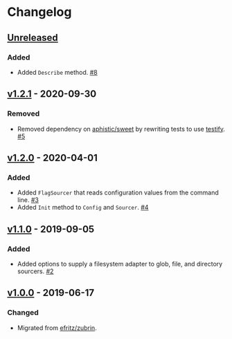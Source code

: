 # Changelog

## [Unreleased]

### Added

- Added `Describe` method. [#8](https://github.com/go-nacelle/config/pull/8)

## [v1.2.1] - 2020-09-30

### Removed

- Removed dependency on [aphistic/sweet](https://github.com/aphistic/sweet) by rewriting tests to use [testify](https://github.com/stretchr/testify). [#5](https://github.com/go-nacelle/config/pull/5)

## [v1.2.0] - 2020-04-01

### Added

- Added `FlagSourcer` that reads configuration values from the command line. [#3](https://github.com/go-nacelle/config/pull/3)
- Added `Init` method to `Config` and `Sourcer`. [#4](https://github.com/go-nacelle/config/pull/4)

## [v1.1.0] - 2019-09-05

### Added

- Added options to supply a filesystem adapter to glob, file, and directory sourcers. [#2](https://github.com/go-nacelle/config/pull/2)

## [v1.0.0] - 2019-06-17

### Changed

- Migrated from [efritz/zubrin](https://github.com/efritz/zubrin).

[Unreleased]: https://github.com/go-nacelle/config/compare/v1.2.1...HEAD
[v1.0.0]: https://github.com/go-nacelle/config/releases/tag/v1.0.0
[v1.1.0]: https://github.com/go-nacelle/config/compare/v1.0.0...v1.1.0
[v1.2.0]: https://github.com/go-nacelle/config/compare/v1.1.0...v1.2.0
[v1.2.1]: https://github.com/go-nacelle/config/compare/v1.2.0...v1.2.1
